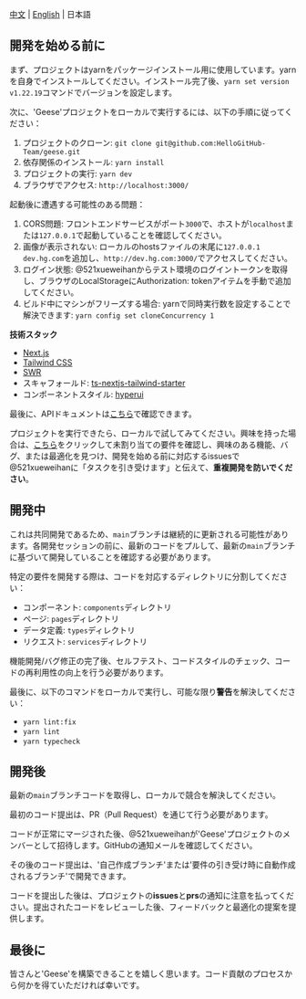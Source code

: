 [中文](content.md) | [English](content_en.md) | 日本語

## 開発を始める前に

まず、プロジェクトはyarnをパッケージインストール用に使用しています。yarnを自身でインストールしてください。インストール完了後、`yarn set version v1.22.19`コマンドでバージョンを設定します。

次に、'Geese'プロジェクトをローカルで実行するには、以下の手順に従ってください：

1. プロジェクトのクローン: `git clone git@github.com:HelloGitHub-Team/geese.git`
2. 依存関係のインストール: `yarn install`
3. プロジェクトの実行: `yarn dev`
4. ブラウザでアクセス: `http://localhost:3000/`

起動後に遭遇する可能性のある問題：

1. CORS問題: フロントエンドサービスがポート`3000`で、ホストが`localhost`または`127.0.0.1`で起動していることを確認してください。
2. 画像が表示されない: ローカルのhostsファイルの末尾に`127.0.0.1 dev.hg.com`を追加し、`http://dev.hg.com:3000/`でアクセスしてください。
3. ログイン状態: @521xueweihanからテスト環境のログイントークンを取得し、ブラウザのLocalStorageにAuthorization: tokenアイテムを手動で追加してください。
4. ビルド中にマシンがフリーズする場合: yarnで同時実行数を設定することで解決できます: `yarn config set cloneConcurrency 1`

**技術スタック**

- [Next.js](https://nextjs.org/)
- [Tailwind CSS](https://tailwindcss.com/)
- [SWR](https://swr.vercel.app/ja)
- スキャフォールド: [ts-nextjs-tailwind-starter](https://github.com/theodorusclarence/ts-nextjs-tailwind-starter)
- コンポーネントスタイル: [hyperui](https://github.com/markmead/hyperui)

最後に、APIドキュメントは[こちら](https://frp.hellogithub.com/docs#)で確認できます。

プロジェクトを実行できたら、ローカルで試してみてください。興味を持った場合は、[こちら](https://github.com/orgs/HelloGitHub-Team/projects/1/views/1)をクリックして未割り当ての要件を確認し、興味のある機能、バグ、または最適化を見つけ、開発を始める前に対応するissuesで@521xueweihanに「タスクを引き受けます」と伝えて、**重複開発を防いでください**。

## 開発中

これは共同開発であるため、`main`ブランチは継続的に更新される可能性があります。各開発セッションの前に、最新のコードをプルして、最新の`main`ブランチに基づいて開発していることを確認する必要があります。

特定の要件を開発する際は、コードを対応するディレクトリに分割してください：

- コンポーネント: `components`ディレクトリ
- ページ: `pages`ディレクトリ
- データ定義: `types`ディレクトリ
- リクエスト: `services`ディレクトリ

機能開発/バグ修正の完了後、セルフテスト、コードスタイルのチェック、コードの再利用性の向上を行う必要があります。

最後に、以下のコマンドをローカルで実行し、可能な限り**警告**を解決してください：

- `yarn lint:fix`
- `yarn lint`
- `yarn typecheck`

## 開発後

最新の`main`ブランチコードを取得し、ローカルで競合を解決してください。

最初のコード提出は、PR（Pull Request）を通じて行う必要があります。

コードが正常にマージされた後、@521xueweihanが'Geese'プロジェクトのメンバーとして招待します。GitHubの通知メールを確認してください。

その後のコード提出は、'自己作成ブランチ'または'要件の引き受け時に自動作成されるブランチ'で開発できます。

コードを提出した後は、プロジェクトの**issues**と**prs**の通知に注意を払ってください。提出されたコードをレビューした後、フィードバックと最適化の提案を提供します。

## 最後に

皆さんと'Geese'を構築できることを嬉しく思います。コード貢献のプロセスから何かを得ていただければ幸いです。